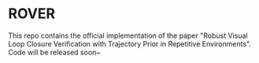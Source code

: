 # ROVER
This repo contains the official implementation of the paper "Robust Visual Loop Closure Verification with Trajectory Prior in Repetitive Environments".
Code will be released soon~

